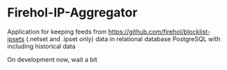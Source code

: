 # Firehol-IP-Aggregator
Аpplication for keeping feeds from https://github.com/firehol/blocklist-ipsets (.netset and .ipset only) data in relational database PostgreSQL with including historical data

On development now, wait a bit
